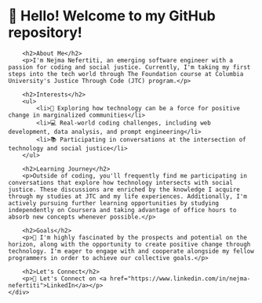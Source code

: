 <!DOCTYPE html>
<html lang="en">
<head>
    <meta charset="UTF-8">
    <meta name="viewport" content="width=device-width, initial-scale=1.0">
    <title>Nejma Nefertiti's GitHub Repository</title>
</head>
<body>
    <div>
        <h1>👋 Hello! Welcome to my GitHub repository!</h1>
        
        <h2>About Me</h2>
        <p>I'm Nejma Nefertiti, an emerging software engineer with a passion for coding and social justice. Currently, I'm taking my first steps into the tech world through The Foundation course at Columbia University's Justice Through Code (JTC) program.</p>
        
        <h2>Interests</h2>
        <ul>
            <li>🌱 Exploring how technology can be a force for positive change in marginalized communities</li>
            <li>💻 Real-world coding challenges, including web development, data analysis, and prompt engineering</li>
            <li>📚 Participating in conversations at the intersection of technology and social justice</li>
        </ul>
        
        <h2>Learning Journey</h2>
        <p>Outside of coding, you'll frequently find me participating in conversations that explore how technology intersects with social justice. These discussions are enriched by the knowledge I acquire through my studies at JTC and my life experiences. Additionally, I'm actively pursuing further learning opportunities by studying independently on Coursera and taking advantage of office hours to absorb new concepts whenever possible.</p>
        
        <h2>Goals</h2>
        <p>🚀 I'm highly fascinated by the prospects and potential on the horizon, along with the opportunity to create positive change through technology. I'm eager to engage with and cooperate alongside my fellow programmers in order to achieve our collective goals.</p>
        
        <h2>Let's Connect</h2>
        <p>🔗 Let's Connect on <a href="https://www.linkedin.com/in/nejma-nefertiti">LinkedIn</a></p>
    </div>
</body>
</html>
